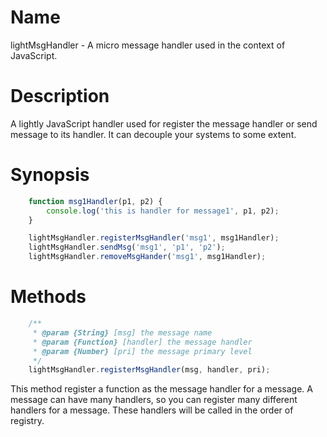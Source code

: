 Name
====

lightMsgHandler - A micro message handler used in the context of JavaScript.

Description
===========

A lightly JavaScript handler used for register the message handler or send message to its handler. It can decouple your systems to some extent.

Synopsis
========

```javascript
    function msg1Handler(p1, p2) {
        console.log('this is handler for message1', p1, p2);
    }

    lightMsgHandler.registerMsgHandler('msg1', msg1Handler);
    lightMsgHandler.sendMsg('msg1', 'p1', 'p2');
    lightMsgHandler.removeMsgHander('msg1', msg1Handler);
```

Methods
=======

```javascript
    /**
     * @param {String} [msg] the message name
     * @param {Function} [handler] the message handler
     * @param {Number} [pri] the message primary level
     */
    lightMsgHandler.registerMsgHandler(msg, handler, pri);
```

This method register a function as the message handler for a message. A message can have many handlers, so you can register many different handlers for a message. These handlers will be called in the order of registry.
